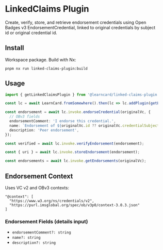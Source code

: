 # LinkedClaims Plugin

Create, verify, store, and retrieve endorsement credentials using Open Badges v3 EndorsementCredential, linked to original credentials by subject id or original credential id.

## Install
Workspace package. Build with Nx:

```
pnpm nx run linked-claims-plugin:build
```

## Usage

```ts
import { getLinkedClaimsPlugin } from '@learncard/linked-claims-plugin';

const lc = await LearnCard.fromSomewhere().then(lc => lc.addPlugin(getLinkedClaimsPlugin(lc)));

const endorsement = await lc.invoke.endorseCredential(originalVc, {
  // OBv3 fields
  endorsementComment: 'I endorse this credential.',
  name: `Endorsement of ${originalVc.id ?? originalVc.credentialSubject?.id}`,
  description: 'Peer endorsement',
});

const verified = await lc.invoke.verifyEndorsement(endorsement);

const { uri } = await lc.invoke.storeEndorsement(endorsement);

const endorsements = await lc.invoke.getEndorsements(originalVc);
```

## Endorsement Context
Uses VC v2 and OBv3 contexts:

```
"@context": [
  "https://www.w3.org/ns/credentials/v2",
  "https://purl.imsglobal.org/spec/ob/v3p0/context-3.0.3.json"
]
```

### Endorsement Fields (details input)

- `endorsementComment?: string`
- `name?: string`
- `description?: string`

